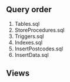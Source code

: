 ## Query order 
1. Tables.sql
2. StoreProcedures.sql
3. Triggers.sql
4. Indexes.sql
5. InsertPostcodes.sql
6. InsertData.sql

## Views
